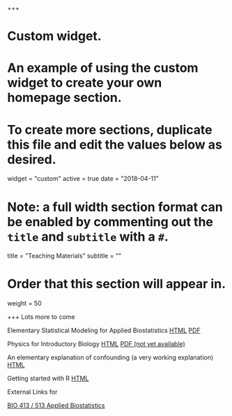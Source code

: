 +++
# Custom widget.
# An example of using the custom widget to create your own homepage section.
# To create more sections, duplicate this file and edit the values below as desired.
widget = "custom"
active = true
date = "2018-04-11"

# Note: a full width section format can be enabled by commenting out the `title` and `subtitle` with a `#`.
title = "Teaching Materials"
subtitle = ""

# Order that this section will appear in.
weight = 50

+++
Lots more to come

Elementary Statistical Modeling for Applied Biostatistics
<a class="btn" href="/files/applied-biostatistics_bookdown/_book/index.html">HTML</a>
<a class="btn" href="/files/applied-biostatistics_bookdown/_book/Walker-elementary-statistical-modeling-draft.pdf">PDF</a>

Physics for Introductory Biology
<a class="btn" href="/files/physics_for_biologists/_book/index.html">HTML</a>
<a class="btn" href="/files/physics_for_biologists/_book/physics.pdf">PDF (not yet available)</a>

An elementary explanation of confounding (a very working explanation)
<a class="btn" href="/files/math/confounding.html">HTML</a>

Getting started with R
<a class="btn" href="/files/lab/Getting_started_with_R.html">HTML</a>

External Links for

[BIO 413 / 513 Applied Biostatistics](/categories/statistics-links/)
